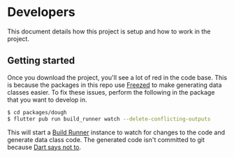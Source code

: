 # Developers

This document details how this project is setup and how to work in the project.

## Getting started

Once you download the project, you'll see a lot of red in the code base. This is because the packages in this repo use [Freezed](https://pub.dev/packages/freezed) to make generating data classes easier. To fix these issues, perform the following in the package that you want to develop in.

```bash
$ cd packages/dough
$ flutter pub run build_runner watch --delete-conflicting-outputs
```

This will start a [Build Runner](https://pub.dev/packages/build_runner) instance to watch for changes to the code and generate data class code. The generated code isn't committed to git because [Dart says not to](https://dart.dev/guides/libraries/private-files).
